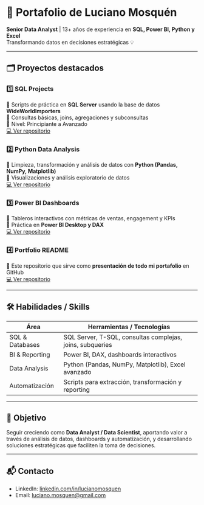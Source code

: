 # 👋 Portafolio de Luciano Mosquén

**Senior Data Analyst** | 13+ años de experiencia en **SQL, Power BI, Python y Excel**  
Transformando datos en decisiones estratégicas 💡

---

## 🗂️ Proyectos destacados

### 1️⃣ SQL Projects
🔹 Scripts de práctica en **SQL Server** usando la base de datos **WideWorldImporters**  
🔹 Consultas básicas, joins, agregaciones y subconsultas  
🔹 Nivel: Principiante a Avanzado  
[💻 Ver repositorio](https://github.com/LucianoMosquen/SQL_Projects)

### 2️⃣ Python Data Analysis
🔹 Limpieza, transformación y análisis de datos con **Python (Pandas, NumPy, Matplotlib)**  
🔹 Visualizaciones y análisis exploratorio de datos  
[💻 Ver repositorio](https://github.com/LucianoMosquen/Python_data_analysis)

### 3️⃣ Power BI Dashboards
🔹 Tableros interactivos con métricas de ventas, engagement y KPIs  
🔹 Práctica en **Power BI Desktop y DAX**  
[💻 Ver repositorio](https://github.com/LucianoMosquen/PowerBI_dashboards)

### 4️⃣ Portfolio README
🔹 Este repositorio que sirve como **presentación de todo mi portafolio** en GitHub  
[💻 Ver repositorio](https://github.com/LucianoMosquen/Portfolio_README)

---

## 🛠️ Habilidades / Skills

| Área | Herramientas / Tecnologías |
|------|---------------------------|
| SQL & Databases | SQL Server, T-SQL, consultas complejas, joins, subqueries |
| BI & Reporting | Power BI, DAX, dashboards interactivos |
| Data Analysis | Python (Pandas, NumPy, Matplotlib), Excel avanzado |
| Automatización | Scripts para extracción, transformación y reporting |

---

## 🎯 Objetivo
Seguir creciendo como **Data Analyst / Data Scientist**, aportando valor a través de análisis de datos, dashboards y automatización, y desarrollando soluciones estratégicas que faciliten la toma de decisiones.

---

## 📬 Contacto
- LinkedIn: [linkedin.com/in/lucianomosquen](https://www.linkedin.com/in/lucianomosquen)  
- Email: luciano.mosquen@gmail.com  

